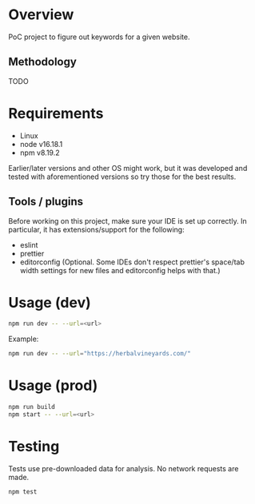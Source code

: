 # Overview

PoC project to figure out keywords for a given website.

## Methodology

TODO

# Requirements

- Linux
- node v16.18.1
- npm v8.19.2

Earlier/later versions and other OS might work, but it was developed and tested with aforementioned versions so try those for the best results.

## Tools / plugins

Before working on this project, make sure your IDE is set up correctly. In particular, it has extensions/support for the following:

- eslint
- prettier
- editorconfig (Optional. Some IDEs don't respect prettier's space/tab width settings for new files and editorconfig helps with that.)

# Usage (dev)

```sh
npm run dev -- --url=<url>
```

Example:

```sh
npm run dev -- --url="https://herbalvineyards.com/"
```

# Usage (prod)

```sh
npm run build
npm start -- --url=<url>
```

# Testing

Tests use pre-downloaded data for analysis. No network requests are made.

```sh
npm test
```
